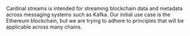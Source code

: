 Cardinal streams is intended for streaming blockchain data and metadata across
messaging systems such as Kafka. Our initial use case is the Ethereum
blockchain, but we are trying to adhere to principles that will be applicable
across many chains.
